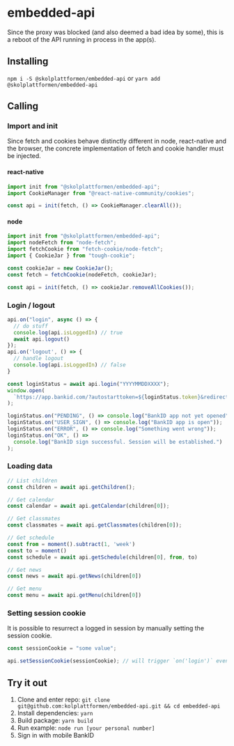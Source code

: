 # embedded-api

Since the proxy was blocked (and also deemed a bad idea by some), this is a reboot of the API running in process in the app(s).

## Installing

`npm i -S @skolplattformen/embedded-api` or `yarn add @skolplattformen/embedded-api`

## Calling

### Import and init

Since fetch and cookies behave distinctly different in node, react-native and the browser,
the concrete implementation of fetch and cookie handler must be injected.

#### react-native

```javascript
import init from "@skolplattformen/embedded-api";
import CookieManager from "@react-native-community/cookies";

const api = init(fetch, () => CookieManager.clearAll());
```

#### node

```javascript
import init from "@skolplattformen/embedded-api";
import nodeFetch from "node-fetch";
import fetchCookie from "fetch-cookie/node-fetch";
import { CookieJar } from "tough-cookie";

const cookieJar = new CookieJar();
const fetch = fetchCookie(nodeFetch, cookieJar);

const api = init(fetch, () => cookieJar.removeAllCookies());
```

### Login / logout

```javascript
api.on("login", async () => {
  // do stuff
  console.log(api.isLoggedIn) // true
  await api.logout()
});
api.on('logout', () => {
  // handle logout
  console.log(api.isLoggedIn) // false
}

const loginStatus = await api.login("YYYYMMDDXXXX");
window.open(
  `https://app.bankid.com/?autostarttoken=${loginStatus.token}&redirect=null`
);

loginStatus.on("PENDING", () => console.log("BankID app not yet opened"));
loginStatus.on("USER_SIGN", () => console.log("BankID app is open"));
loginStatus.on("ERROR", () => console.log("Something went wrong"));
loginStatus.on("OK", () =>
  console.log("BankID sign successful. Session will be established.")
);
```

### Loading data

```javascript
// List children
const children = await api.getChildren();

// Get calendar
const calendar = await api.getCalendar(children[0]);

// Get classmates
const classmates = await api.getClassmates(children[0]);

// Get schedule
const from = moment().subtract(1, 'week')
const to = moment()
const schedule = await api.getSchedule(children[0], from, to)

// Get news
const news = await api.getNews(children[0])

// Get menu
const menu = await api.getMenu(children[0])
```

### Setting session cookie

It is possible to resurrect a logged in session by manually setting the session cookie.

```javascript
const sessionCookie = "some value";

api.setSessionCookie(sessionCookie); // will trigger `on('login')` event and set `.isLoggedIn = true`
```

## Try it out

1. Clone and enter repo: `git clone git@github.com:kolplattformen/embedded-api.git && cd embedded-api`
2. Install dependencies: `yarn`
3. Build package: `yarn build`
4. Run example: `node run [your personal number]`
5. Sign in with mobile BankID
